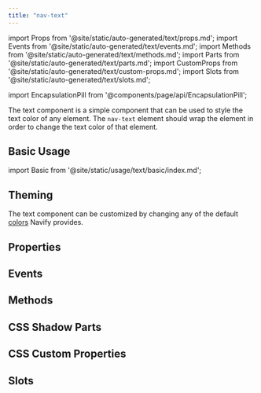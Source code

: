 ```yaml
---
title: "nav-text"
---
```

import Props from '@site/static/auto-generated/text/props.md';
import Events from '@site/static/auto-generated/text/events.md';
import Methods from '@site/static/auto-generated/text/methods.md';
import Parts from '@site/static/auto-generated/text/parts.md';
import CustomProps from '@site/static/auto-generated/text/custom-props.md';
import Slots from '@site/static/auto-generated/text/slots.md';

<head>
  <title>nav-text: Navify App Component to Style or Change Text Color</title>
  <meta name="description" content="nav-text is a simple app component that can be used to style the text color of any element. Learn how nav-text wraps elements in order to change the text color." />
</head>

import EncapsulationPill from '@components/page/api/EncapsulationPill';

<EncapsulationPill type="shadow" />

The text component is a simple component that can be used to style the text color of any element. The `nav-text` element should wrap the element in order to change the text color of that element.

## Basic Usage

import Basic from '@site/static/usage/text/basic/index.md';

<Basic />


## Theming

The text component can be customized by changing any of the default [colors](../../docs/theming/colors) Navify provides.

## Properties
<Props />

## Events
<Events />

## Methods
<Methods />

## CSS Shadow Parts
<Parts />

## CSS Custom Properties
<CustomProps />

## Slots
<Slots />
